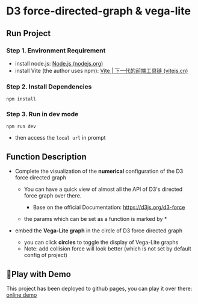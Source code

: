# D3 force-directed-graph & vega-lite

## Run Project

### Step 1. Environment Requirement

- install node.js: [Node.js (nodejs.org)](https://nodejs.org/en)
- install Vite (the author uses npm): [Vite | 下一代的前端工具链 (vitejs.cn)](https://vitejs.cn/vite3-cn/)

### Step 2. Install Dependencies

```
npm install
```

### Step 3. Run in dev mode

```
npm run dev
```

- then access the `local url`  in prompt

## Function Description

- Complete the visualization of the **numerical** configuration of the D3 force directed graph
  - You can have a quick view of almost all the API of D3's directed force  graph over there.
    - Base on the official Documentation: https://d3js.org/d3-force

  - the params which can be set as a function is marked by \*

- embed the **Vega-Lite graph** in the circle of D3 force directed graph
  - you can click **circles** to toggle the display of Vega-Lite graphs
  - Note: add collision force will look better (which is not set by default config of project)


## 👻Play with Demo

This project has been deployed to github pages, you can play it over there: [online demo](https://pfcs33.github.io/customed-force-directed-graph/)
